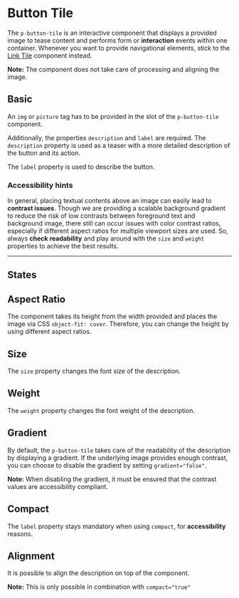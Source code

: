 # Button Tile

The `p-button-tile` is an interactive component that displays a provided image to tease content and performs form or
**interaction** events within one container. Whenever you want to provide navigational elements, stick to the
[Link Tile](components/link-tile) component instead.

**Note:** The component does not take care of processing and aligning the image.

<TableOfContents></TableOfContents>

## Basic

An `img` or `picture` tag has to be provided in the slot of the `p-button-tile` component.

Additionally, the properties `description` and `label` are required. The `description` property is used as a teaser with
a more detailed description of the button and its action.

The `label` property is used to describe the button.

<Playground :markup="basic" :config="config"></Playground>

### <A11yIcon></A11yIcon> Accessibility hints

In general, placing textual contents above an image can easily lead to **contrast issues**. Though we are providing a
scalable background gradient to reduce the risk of low contrasts between foreground text and background image, there
still can occur issues with color contrast ratios, especially if different aspect ratios for multiple viewport sizes are
used. So, always **check readability** and play around with the `size` and `weight` properties to achieve the best
results.

---

## States

<Playground :markup="stateMarkup" :config="config">
  <SelectOptions v-model="state" :values="states" name="state"></SelectOptions>
</Playground>

## Aspect Ratio

The component takes its height from the width provided and places the image via CSS `object-fit: cover`. Therefore, you
can change the height by using different aspect ratios.

<Playground :markup="aspectRatioMarkup">
  <SelectOptions v-model="aspectRatio" :values="aspectRatios" name="aspectRatio"></SelectOptions>
</Playground>

## Size

The `size` property changes the font size of the description.

<Playground :markup="sizeMarkup" :config="config">
  <SelectOptions v-model="size" :values="sizes" name="size"></SelectOptions>
</Playground>

## Weight

The `weight` property changes the font weight of the description.

<Playground :markup="weightMarkup" :config="config">
  <SelectOptions v-model="weight" :values="weights" name="weight"></SelectOptions>
</Playground>

## Gradient

By default, the `p-button-tile` takes care of the readability of the description by displaying a gradient. If the
underlying image provides enough contrast, you can choose to disable the gradient by setting `gradient="false"`.

**Note:** When disabling the gradient, it must be ensured that the contrast values are accessibility compliant.

<Playground :markup="gradientMarkup" :config="config">
  <SelectOptions v-model="gradient" :values="gradients" name="gradient"></SelectOptions>
</Playground>

## Compact

The `label` property stays mandatory when using `compact`, for **accessibility** reasons.

<Playground :markup="compactMarkup">
  <SelectOptions v-model="compact" :values="compacts" name="compact"></SelectOptions>
</Playground>

## Alignment

It is possible to align the description on top of the component.

**Note:** This is only possible in combination with `compact="true"`

<Playground :markup="alignMarkup">
  <SelectOptions v-model="align" :values="aligns" name="align"></SelectOptions>
</Playground>

<script lang="ts">
import Vue from 'vue';
import Component from 'vue-class-component';
import { LINK_BUTTON_TILE_ALIGNS, LINK_BUTTON_TILE_ASPECT_RATIOS, LINK_BUTTON_TILE_SIZES, LINK_BUTTON_TILE_WEIGHTS } from '../../utils'; 

@Component
export default class Code extends Vue {
  config = { spacing: 'inline' };
  imgAttributes = 'width="3000" height="2000" alt="Some alt text"';

  basic = `<p-button-tile
  label="Some label"
  description="Some Description"
>
  <img src="${require('@/assets/image-grid.png')}" ${this.imgAttributes} />
</p-button-tile>
<p-button-tile
  label="Some label"
  description="Some Description"
>
  <picture>
    <source media="(min-width:400px)" srcset="${require('@/assets/image-grid.png')}" />
    <img src="${require('@/assets/image-grid-violet.png')}" ${this.imgAttributes} />
  </picture>
</p-button-tile>`;

  state = 'disabled';
  states = ['disabled', 'loading'];
  get stateMarkup() {
    return`<p-button-tile label="Some Label" description="Some Description" ${this.state}>
  <img src="${require('@/assets/image-grid.png')}" ${this.imgAttributes} />
</p-button-tile>
<p-button-tile label="Some Label" description="Some Description" size="${this.size}" compact="true" ${this.state}>
  <img src="${require('@/assets/image-grid.png')}" ${this.imgAttributes} />
</p-button-tile>`}

  aspectRatio = '4:3';
  aspectRatios = [...LINK_BUTTON_TILE_ASPECT_RATIOS, "{ base: '3:4', s: '1:1', m: '16:9' }"];
  get aspectRatioMarkup() {
    return`<p-button-tile label="Some Label" description="Some Description" aspect-ratio="${this.aspectRatio}">
  <img src="${require('@/assets/image-grid.png')}" ${this.imgAttributes} />
</p-button-tile>`}

  size = 'default';
  sizes = [...LINK_BUTTON_TILE_SIZES, "{ base: 'inherit', m: 'default' }"];
  get sizeMarkup() {
    return`<p-button-tile label="Some Label" description="Some Description" size="${this.size}" style="font-size: 40px;">
  <img src="${require('@/assets/image-grid.png')}" ${this.imgAttributes} />
</p-button-tile>
<p-button-tile label="Some Label" description="Some Description" size="${this.size}" compact="true" style="font-size: 40px;">
  <img src="${require('@/assets/image-grid.png')}" ${this.imgAttributes} />
</p-button-tile>`
  }

  weight = 'semibold';
  weights = [...LINK_BUTTON_TILE_WEIGHTS, "{ base: 'semibold', m: 'regular' }"];
  get weightMarkup() {
    return`<p-button-tile label="Some Label" description="Some Description" weight="${this.weight}">
  <img src="${require('@/assets/image-grid.png')}" ${this.imgAttributes} />
</p-button-tile>
<p-button-tile label="Some Label" description="Some Description" weight="${this.weight}" compact="true">
  <img src="${require('@/assets/image-grid.png')}" ${this.imgAttributes} />
</p-button-tile>`
  }

  gradient = false;
  gradients = [false, true];
  get gradientMarkup() { 
  return `<p-button-tile
  label="Some label"
  description="Some Description"
  gradient="${this.gradient}"
>
  <img src="${require('@/assets/image-grid-split.png')}" ${this.imgAttributes} />
</p-button-tile>
<p-button-tile
  label="Some label"
  description="Some Description"
  compact="true"
  gradient="${this.gradient}"
>
  <img src="${require('@/assets/image-grid-split.png')}" ${this.imgAttributes} />
</p-button-tile>`};

  compact = false;
  compacts = [false, true, "{ base: true, m: false }"];
  get compactMarkup() {
    return `<p-button-tile
  label="Some label"
  description="Some Description"
  compact="${this.compact}"
>
  <img src="${require('@/assets/image-grid.png')}" ${this.imgAttributes} />
</p-button-tile>`};

  align = 'top';
  aligns = LINK_BUTTON_TILE_ALIGNS;
  get alignMarkup() {
    return `<p-button-tile
  label="Some label"
  description="Some Description"
  compact="true"
  align="${this.align}"
>
  <img src="${require('@/assets/image-grid.png')}" ${this.imgAttributes} />
</p-button-tile>`};
}
</script>

<style scoped lang="scss">
  :deep(p-button-tile) {
    max-width: 400px;
  }
</style>

